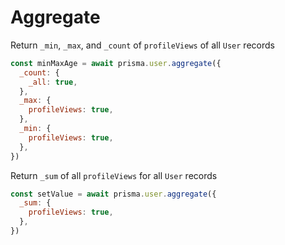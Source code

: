 # Aggregate

Return `_min`, `_max`, and `_count` of `profileViews` of all `User` records

```jsx
const minMaxAge = await prisma.user.aggregate({
  _count: {
    _all: true,
  },
  _max: {
    profileViews: true,
  },
  _min: {
    profileViews: true,
  },
})
```

Return `_sum` of all `profileViews` for all `User` records

```jsx
const setValue = await prisma.user.aggregate({
  _sum: {
    profileViews: true,
  },
})
```